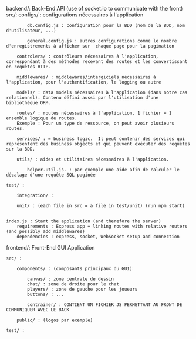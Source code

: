 backend/: Back-End API (use of socket.io to communicate with the front)
    src/:
        configs/ : configurations nécessaires à l'application

            db.config.js : configuration pour la BDD (nom de la BDD, nom d'utilisateur, ...)

            general.config.js : autres configurations comme le nombre d'enregistrements à afficher sur  chaque page pour la pagination
        
        controlers/ : contrôleurs nécessaires à l'application, correspondant à des méthodes recevant des routes et les convertissant en requêtes HTTP.

        middlewares/ : middlewares/intergiciels nécessaires à l'application, pour l'authentification, le logging ou autre

        models/ : data models nécessaires à l'application (dans notre cas relationnel). Contenu défini aussi par l'utilisation d'une bibliothèque ORM.

        routes/ : routes nécessaires à l'application. 1 fichier = 1 ensemble logique de routes.
        Exemple : Pour un type de ressource, on peut avoir plusieurs routes.

        services/ : = business logic.  Il peut contenir des services qui représentent des business objects et qui peuvent exécuter des requêtes sur la BDD.

        utils/ : aides et utilitaires nécessaires à l'application.

            helper.util.js. : par exemple une aide afin de calculer le décalage d'une requête SQL paginée
        
    test/ :
        
        integration/ :

        unit/ : (each file in src = a file in test/unit) (run npm start)


    index.js : Start the application (and therefore the server)
        requirements : Express app + linking routes with relative routers (and possibly add middlewares)
        dependencies : express, socket, WebSocket setup and connection

frontend/: Front-End GUI Application

    src/ :

        components/ : (composants principaux du GUI)

            canvas/ : zone centrale de dessin
            chat/ : zone de droite pour le chat
            players/ : zone de gauche pour les joueurs
            buttons/ : ...

            contrainer/ : CONTIENT UN FICHIER JS PERMETTANT AU FRONT DE COMMUNIQUER AVEC LE BACK
    
        public/ : (logos par exemple)

    test/ :
